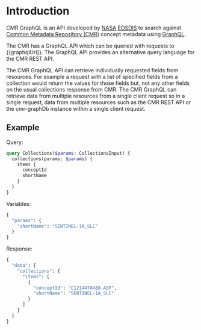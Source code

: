 # Introduction

CMR GraphQL is an API developed by [NASA](http://nasa.gov) [EOSDIS](https://earthdata.nasa.gov) to search against [Common Metadata Repository (CMR)](https://cmr.earthdata.nasa.gov/search/) concept metadata using [GraphQL](https://graphql.org/).

The CMR has a GraphQL API which can be queried with requests to {{graphqlUrl}}. The GraphQL API provides an alternative query language for the CMR REST API.

The CMR GraphQL API can retrieve individually requested fields from resources. For example a request with a list of specified fields from a collection would return the values for those fields but, not any other fields on the usual collections response from CMR. The CMR GraphQL can retrieve data from multiple resources from a single client request so in a single request, data from multiple resources such as the CMR REST API or the cmr-graphDb instance within a single client request.

## Example

Query:

```graphql
query Collections($params: CollectionsInput) {
  collections(params: $params) {
    items {
      conceptId
      shortName
    }
  }
}
```

Variables:

```graphql
{
  "params": {
    "shortName": "SENTINEL-1A_SLC"
  }
}
```

Response:

```graphql
{
  "data": {
    "collections": {
      "items": [
        {
          "conceptId": "C1214470488-ASF",
          "shortName": "SENTINEL-1A_SLC"
        }
      ]
    }
  }
}
```
